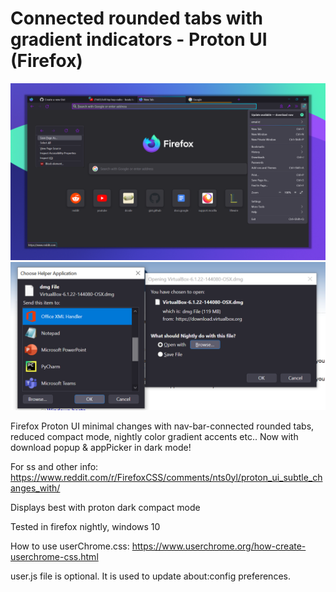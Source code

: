 # Connected rounded tabs with gradient indicators - Proton UI (Firefox)
![screenshot](screenshot/proton-ui-gradient-rounded-tabs-display.png)
![screenshot](screenshot/download_popup_dark.png)

Firefox Proton UI minimal changes with nav-bar-connected rounded tabs, reduced compact mode, nightly color gradient accents etc.. Now with download popup & appPicker in dark mode!

For ss and other info: https://www.reddit.com/r/FirefoxCSS/comments/nts0yl/proton_ui_subtle_changes_with/ 

Displays best with proton dark compact mode

Tested in firefox nightly, windows 10

How to use userChrome.css: https://www.userchrome.org/how-create-userchrome-css.html

user.js file is optional. It is used to update about:config preferences.

